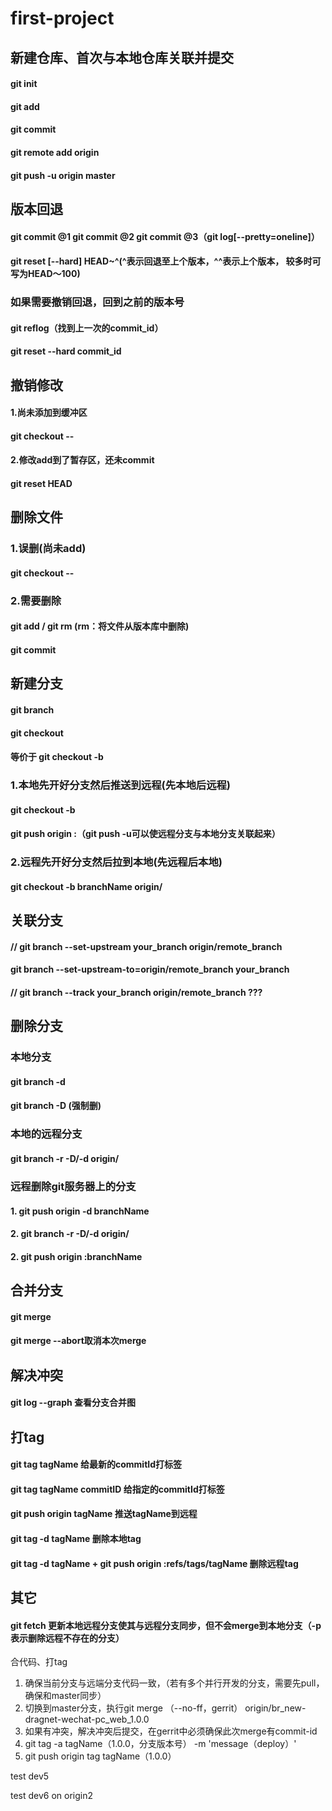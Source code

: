 # first-project
## 新建仓库、首次与本地仓库关联并提交
#### git init
#### git add
#### git commit
#### git remote add origin <link>
#### git push -u origin master

## 版本回退
#### git commit @1  git commit @2 git commit @3（git log[--pretty=oneline]）
#### git reset [--hard] HEAD~^(^表示回退至上个版本，^^表示上个版本， 较多时可写为HEAD～100)

### 如果需要撤销回退，回到之前的版本号
#### git reflog（找到上一次的commit_id）
#### git reset --hard commit_id

## 撤销修改
#### 1.尚未添加到缓冲区
#### git checkout -- <file>
#### 2.修改add到了暂存区，还未commit
#### git reset HEAD <file>

## 删除文件
### 1.误删(尚未add)
#### git checkout -- <file>
### 2.需要删除
#### git add / git rm <file>(rm：将文件从版本库中删除)
#### git commit

## 新建分支
#### git branch <name>
#### git checkout <name>
#### 等价于 git checkout -b <name>
### 1.本地先开好分支然后推送到远程(先本地后远程)
#### git checkout -b <localBranch>
#### git push origin <localBranch>:<remoteBranch>（git push -u可以使远程分支与本地分支关联起来）
### 2.远程先开好分支然后拉到本地(先远程后本地)
#### git checkout -b branchName origin/<remoteBranch>

## 关联分支
#### // git branch --set-upstream your_branch origin/remote_branch
#### git branch --set-upstream-to=origin/remote_branch  your_branch
#### // git branch --track your_branch origin/remote_branch ???

## 删除分支
### 本地分支
#### git branch -d <name>
#### git branch -D <name>(强制删)
### 本地的远程分支
#### git branch -r -D/-d origin/<name>
### 远程删除git服务器上的分支
#### 1. git push origin -d branchName
#### 2. git branch -r -D/-d origin/<name>
#### 2. git push origin :branchName


## 合并分支
#### git merge <branchName>
#### git merge --abort取消本次merge

## 解决冲突
#### git log --graph 查看分支合并图

## 打tag
#### git tag tagName 给最新的commitId打标签
#### git tag tagName commitID 给指定的commitId打标签
#### git push origin tagName 推送tagName到远程

#### git tag -d tagName 删除本地tag
#### git tag -d tagName + git push origin :refs/tags/tagName 删除远程tag


## 其它
#### git fetch 更新本地远程分支使其与远程分支同步，但不会merge到本地分支（-p表示删除远程不存在的分支）

合代码、打tag
1. 确保当前分支与远端分支代码一致，（若有多个并行开发的分支，需要先pull，确保和master同步）
2. 切换到master分支，执行git merge （--no-ff，gerrit） origin/br_new-dragnet-wechat-pc_web_1.0.0
3. 如果有冲突，解决冲突后提交，在gerrit中必须确保此次merge有commit-id
4. git tag -a tagName（1.0.0，分支版本号） -m 'message（deploy）'
5. git push origin tag tagName（1.0.0）

test dev5

test dev6 on origin2
